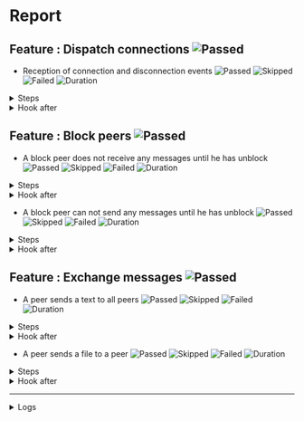 # Report

## Feature : Dispatch connections ![Passed](https://img.shields.io/badge/Passed-green)

- Reception of connection and disconnection events ![Passed](https://img.shields.io/badge/18-Passed-green) ![Skipped](https://img.shields.io/badge/0-Skipped-yellow) ![Failed](https://img.shields.io/badge/0-Failed-red) ![Duration](https://img.shields.io/badge/128s-124ms-blue)

<details>
<summary>Steps</summary>

  - the following peers are started (line 4) ![Passed](https://img.shields.io/badge/Passed-green) ![Duration](https://img.shields.io/badge/5s-292ms-blue)
  - the peer "P1" connects to "P0" (line 10) ![Passed](https://img.shields.io/badge/Passed-green) ![Duration](https://img.shields.io/badge/0s-9ms-blue)
  - the peer "P0" receives (line 11) ![Passed](https://img.shields.io/badge/Passed-green) ![Duration](https://img.shields.io/badge/0s-12ms-blue)
  - the peer "P1" receives (line 14) ![Passed](https://img.shields.io/badge/Passed-green) ![Duration](https://img.shields.io/badge/0s-4ms-blue)
  - the peer "P2" connects to "P0" (line 17) ![Passed](https://img.shields.io/badge/Passed-green) ![Duration](https://img.shields.io/badge/0s-36ms-blue)
  - the peer "P0" receives (line 18) ![Passed](https://img.shields.io/badge/Passed-green) ![Duration](https://img.shields.io/badge/0s-22ms-blue)
  - the peer "P1" receives (line 21) ![Passed](https://img.shields.io/badge/Passed-green) ![Duration](https://img.shields.io/badge/0s-4ms-blue)
  - the peer "P2" receives (line 24) ![Passed](https://img.shields.io/badge/Passed-green) ![Duration](https://img.shields.io/badge/0s-20ms-blue)
  - the peer "P3" connects to "P0" (line 28) ![Passed](https://img.shields.io/badge/Passed-green) ![Duration](https://img.shields.io/badge/0s-5ms-blue)
  - the peer "P0" receives (line 29) ![Passed](https://img.shields.io/badge/Passed-green) ![Duration](https://img.shields.io/badge/0s-18ms-blue)
  - the peer "P1" receives (line 32) ![Passed](https://img.shields.io/badge/Passed-green) ![Duration](https://img.shields.io/badge/0s-3ms-blue)
  - the peer "P2" receives (line 35) ![Passed](https://img.shields.io/badge/Passed-green) ![Duration](https://img.shields.io/badge/32s-97ms-blue)
  - the peer "P3" receives (line 38) ![Passed](https://img.shields.io/badge/Passed-green) ![Duration](https://img.shields.io/badge/0s-7ms-blue)
  - the peer "P2" disconnects (line 43) ![Passed](https://img.shields.io/badge/Passed-green) ![Duration](https://img.shields.io/badge/30s-97ms-blue)
  - the peer "P0" receives (line 44) ![Passed](https://img.shields.io/badge/Passed-green) ![Duration](https://img.shields.io/badge/0s-4ms-blue)
  - the peer "P1" receives (line 47) ![Passed](https://img.shields.io/badge/Passed-green) ![Duration](https://img.shields.io/badge/0s-11ms-blue)
  - the peer "P3" receives (line 50) ![Passed](https://img.shields.io/badge/Passed-green) ![Duration](https://img.shields.io/badge/60s-473ms-blue)
  - the peer "P2" receives (line 53) ![Passed](https://img.shields.io/badge/Passed-green) ![Duration](https://img.shields.io/badge/0s-1ms-blue)
</details>



<details>
<summary>Hook after</summary>

- ![Failed](https://img.shields.io/badge/Failed-red) ![Duration](https://img.shields.io/badge/30s-191ms-blue)

```
Unable to read errors
```
</details>



## Feature : Block peers ![Passed](https://img.shields.io/badge/Passed-green)

- A block peer does not receive any messages until he has unblock ![Passed](https://img.shields.io/badge/17-Passed-green) ![Skipped](https://img.shields.io/badge/0-Skipped-yellow) ![Failed](https://img.shields.io/badge/0-Failed-red) ![Duration](https://img.shields.io/badge/67s-646ms-blue)

<details>
<summary>Steps</summary>

  - the following peers are started (line 4) ![Passed](https://img.shields.io/badge/Passed-green) ![Duration](https://img.shields.io/badge/5s-291ms-blue)
  - the peer "P1" connects to "P0" (line 9) ![Passed](https://img.shields.io/badge/Passed-green) ![Duration](https://img.shields.io/badge/0s-2ms-blue)
  - the peer "P1" receives (line 10) ![Passed](https://img.shields.io/badge/Passed-green) ![Duration](https://img.shields.io/badge/0s-16ms-blue)
  - the peer "P0" receives (line 13) ![Passed](https://img.shields.io/badge/Passed-green) ![Duration](https://img.shields.io/badge/0s-3ms-blue)
  - the peer "P2" connects to "P0" (line 16) ![Passed](https://img.shields.io/badge/Passed-green) ![Duration](https://img.shields.io/badge/0s-36ms-blue)
  - the peer "P1" receives (line 17) ![Passed](https://img.shields.io/badge/Passed-green) ![Duration](https://img.shields.io/badge/0s-3ms-blue)
  - the peer "P0" receives (line 20) ![Passed](https://img.shields.io/badge/Passed-green) ![Duration](https://img.shields.io/badge/0s-23ms-blue)
  - the peer "P2" receives (line 23) ![Passed](https://img.shields.io/badge/Passed-green) ![Duration](https://img.shields.io/badge/0s-21ms-blue)
  - the peer "P1" blocks the peer "P2" (line 27) ![Passed](https://img.shields.io/badge/Passed-green) ![Duration](https://img.shields.io/badge/0s-3ms-blue)
  - the peer "P2" receives (line 28) ![Passed](https://img.shields.io/badge/Passed-green) ![Duration](https://img.shields.io/badge/0s-12ms-blue)
  - the peer "P1" sends "I am a peer" to "all" (line 31) ![Passed](https://img.shields.io/badge/Passed-green) ![Duration](https://img.shields.io/badge/0s-11ms-blue)
  - the peer "P0" receives (line 32) ![Passed](https://img.shields.io/badge/Passed-green) ![Duration](https://img.shields.io/badge/31s-96ms-blue)
  - the peer "P2" does not receives (line 35) ![Passed](https://img.shields.io/badge/Passed-green) ![Duration](https://img.shields.io/badge/1s-7ms-blue)
  - the peer "P1" unblocks the peer "P2" (line 38) ![Passed](https://img.shields.io/badge/Passed-green) ![Duration](https://img.shields.io/badge/30s-97ms-blue)
  - the peer "P2" receives (line 39) ![Passed](https://img.shields.io/badge/Passed-green) ![Duration](https://img.shields.io/badge/0s-3ms-blue)
  - the peer "P1" sends "Hello" to "all" (line 42) ![Passed](https://img.shields.io/badge/Passed-green) ![Duration](https://img.shields.io/badge/0s-4ms-blue)
  - the peer "P2" receives (line 43) ![Passed](https://img.shields.io/badge/Passed-green) ![Duration](https://img.shields.io/badge/0s-10ms-blue)
</details>



<details>
<summary>Hook after</summary>

- ![Failed](https://img.shields.io/badge/Failed-red) ![Duration](https://img.shields.io/badge/60s-474ms-blue)

```
Unable to read errors
```
</details>


- A block peer can not send any messages until he has unblock ![Passed](https://img.shields.io/badge/17-Passed-green) ![Skipped](https://img.shields.io/badge/0-Skipped-yellow) ![Failed](https://img.shields.io/badge/0-Failed-red) ![Duration](https://img.shields.io/badge/97s-930ms-blue)

<details>
<summary>Steps</summary>

  - the following peers are started (line 48) ![Passed](https://img.shields.io/badge/Passed-green) ![Duration](https://img.shields.io/badge/5s-290ms-blue)
  - the peer "P1" connects to "P0" (line 53) ![Passed](https://img.shields.io/badge/Passed-green) ![Duration](https://img.shields.io/badge/0s-6ms-blue)
  - the peer "P1" receives (line 54) ![Passed](https://img.shields.io/badge/Passed-green) ![Duration](https://img.shields.io/badge/0s-12ms-blue)
  - the peer "P0" receives (line 57) ![Passed](https://img.shields.io/badge/Passed-green) ![Duration](https://img.shields.io/badge/0s-3ms-blue)
  - the peer "P2" connects to "P0" (line 60) ![Passed](https://img.shields.io/badge/Passed-green) ![Duration](https://img.shields.io/badge/0s-15ms-blue)
  - the peer "P1" receives (line 61) ![Passed](https://img.shields.io/badge/Passed-green) ![Duration](https://img.shields.io/badge/0s-24ms-blue)
  - the peer "P0" receives (line 64) ![Passed](https://img.shields.io/badge/Passed-green) ![Duration](https://img.shields.io/badge/0s-23ms-blue)
  - the peer "P2" receives (line 67) ![Passed](https://img.shields.io/badge/Passed-green) ![Duration](https://img.shields.io/badge/0s-14ms-blue)
  - the peer "P2" blocks the peer "P1" (line 71) ![Passed](https://img.shields.io/badge/Passed-green) ![Duration](https://img.shields.io/badge/0s-10ms-blue)
  - the peer "P1" receives (line 72) ![Passed](https://img.shields.io/badge/Passed-green) ![Duration](https://img.shields.io/badge/0s-12ms-blue)
  - the peer "P1" sends "I am a peer" to "all" (line 75) ![Passed](https://img.shields.io/badge/Passed-green) ![Duration](https://img.shields.io/badge/0s-11ms-blue)
  - the peer "P0" receives (line 76) ![Passed](https://img.shields.io/badge/Passed-green) ![Duration](https://img.shields.io/badge/30s-95ms-blue)
  - the peer "P2" does not receives (line 79) ![Passed](https://img.shields.io/badge/Passed-green) ![Duration](https://img.shields.io/badge/2s-4ms-blue)
  - the peer "P2" unblocks the peer "P1" (line 82) ![Passed](https://img.shields.io/badge/Passed-green) ![Duration](https://img.shields.io/badge/30s-102ms-blue)
  - the peer "P1" receives (line 83) ![Passed](https://img.shields.io/badge/Passed-green) ![Duration](https://img.shields.io/badge/0s-3ms-blue)
  - the peer "P1" sends "Hello" to "all" (line 86) ![Passed](https://img.shields.io/badge/Passed-green) ![Duration](https://img.shields.io/badge/0s-11ms-blue)
  - the peer "P2" receives (line 87) ![Passed](https://img.shields.io/badge/Passed-green) ![Duration](https://img.shields.io/badge/30s-287ms-blue)
</details>



<details>
<summary>Hook after</summary>

- ![Failed](https://img.shields.io/badge/Failed-red) ![Duration](https://img.shields.io/badge/30s-189ms-blue)

```
Unable to read errors
```
</details>



## Feature : Exchange messages ![Passed](https://img.shields.io/badge/Passed-green)

- A peer sends a text to all peers ![Passed](https://img.shields.io/badge/13-Passed-green) ![Skipped](https://img.shields.io/badge/0-Skipped-yellow) ![Failed](https://img.shields.io/badge/0-Failed-red) ![Duration](https://img.shields.io/badge/37s-531ms-blue)

<details>
<summary>Steps</summary>

  - the following peers are started (line 4) ![Passed](https://img.shields.io/badge/Passed-green) ![Duration](https://img.shields.io/badge/5s-289ms-blue)
  - the peer "P1" connects to "P0" (line 10) ![Passed](https://img.shields.io/badge/Passed-green) ![Duration](https://img.shields.io/badge/0s-6ms-blue)
  - the peer "P0" receives (line 11) ![Passed](https://img.shields.io/badge/Passed-green) ![Duration](https://img.shields.io/badge/0s-13ms-blue)
  - the peer "P2" connects to "P0" (line 14) ![Passed](https://img.shields.io/badge/Passed-green) ![Duration](https://img.shields.io/badge/0s-4ms-blue)
  - the peer "P0" receives (line 15) ![Passed](https://img.shields.io/badge/Passed-green) ![Duration](https://img.shields.io/badge/0s-36ms-blue)
  - the peer "P3" connects to "P0" (line 18) ![Passed](https://img.shields.io/badge/Passed-green) ![Duration](https://img.shields.io/badge/0s-2ms-blue)
  - the peer "P0" receives (line 19) ![Passed](https://img.shields.io/badge/Passed-green) ![Duration](https://img.shields.io/badge/0s-23ms-blue)
  - the peer "P2" receives (line 22) ![Passed](https://img.shields.io/badge/Passed-green) ![Duration](https://img.shields.io/badge/0s-21ms-blue)
  - the peer "P3" receives (line 27) ![Passed](https://img.shields.io/badge/Passed-green) ![Duration](https://img.shields.io/badge/0s-2ms-blue)
  - the peer "P1" sends "Hello all" to "all" (line 32) ![Passed](https://img.shields.io/badge/Passed-green) ![Duration](https://img.shields.io/badge/0s-13ms-blue)
  - the peer "P0" receives (line 33) ![Passed](https://img.shields.io/badge/Passed-green) ![Duration](https://img.shields.io/badge/0s-11ms-blue)
  - the peer "P2" receives (line 36) ![Passed](https://img.shields.io/badge/Passed-green) ![Duration](https://img.shields.io/badge/32s-96ms-blue)
  - the peer "P3" receives (line 39) ![Passed](https://img.shields.io/badge/Passed-green) ![Duration](https://img.shields.io/badge/0s-10ms-blue)
</details>



<details>
<summary>Hook after</summary>

- ![Failed](https://img.shields.io/badge/Failed-red) ![Duration](https://img.shields.io/badge/30s-95ms-blue)

```
Unable to read errors
```
</details>


- A peer sends a file to a peer ![Passed](https://img.shields.io/badge/11-Passed-green) ![Skipped](https://img.shields.io/badge/0-Skipped-yellow) ![Failed](https://img.shields.io/badge/0-Failed-red) ![Duration](https://img.shields.io/badge/5s-424ms-blue)

<details>
<summary>Steps</summary>

  - the following peers are started (line 44) ![Passed](https://img.shields.io/badge/Passed-green) ![Duration](https://img.shields.io/badge/5s-287ms-blue)
  - the peer "P1" connects to "P0" (line 50) ![Passed](https://img.shields.io/badge/Passed-green) ![Duration](https://img.shields.io/badge/0s-7ms-blue)
  - the peer "P0" receives (line 51) ![Passed](https://img.shields.io/badge/Passed-green) ![Duration](https://img.shields.io/badge/0s-12ms-blue)
  - the peer "P2" connects to "P0" (line 54) ![Passed](https://img.shields.io/badge/Passed-green) ![Duration](https://img.shields.io/badge/0s-4ms-blue)
  - the peer "P0" receives (line 55) ![Passed](https://img.shields.io/badge/Passed-green) ![Duration](https://img.shields.io/badge/0s-35ms-blue)
  - the peer "P3" connects to "P0" (line 58) ![Passed](https://img.shields.io/badge/Passed-green) ![Duration](https://img.shields.io/badge/0s-7ms-blue)
  - the peer "P0" receives (line 59) ![Passed](https://img.shields.io/badge/Passed-green) ![Duration](https://img.shields.io/badge/0s-21ms-blue)
  - the peer "P2" receives (line 62) ![Passed](https://img.shields.io/badge/Passed-green) ![Duration](https://img.shields.io/badge/0s-19ms-blue)
  - the peer "P3" receives (line 67) ![Passed](https://img.shields.io/badge/Passed-green) ![Duration](https://img.shields.io/badge/0s-3ms-blue)
  - the peer "P2" sends "file:/tests/test.txt" to "P1" (line 72) ![Passed](https://img.shields.io/badge/Passed-green) ![Duration](https://img.shields.io/badge/0s-20ms-blue)
  - the peer "P1" receives (line 73) ![Passed](https://img.shields.io/badge/Passed-green) ![Duration](https://img.shields.io/badge/0s-3ms-blue)
</details>



<details>
<summary>Hook after</summary>

- ![Failed](https://img.shields.io/badge/Failed-red) ![Duration](https://img.shields.io/badge/32s-97ms-blue)

```
Unable to read errors
```
</details>


---


<details>
<summary>Logs</summary>

```
  2023-10-16T12:14:31.076089Z  INFO rudp2plib::thread: Peer started on port 9000.
    at src/thread.rs:92

  2023-10-16T12:14:31.300957Z  INFO rudp2plib::thread: Peer started on port 9001.
    at src/thread.rs:92

  2023-10-16T12:14:31.488643Z  INFO rudp2plib::thread: Peer started on port 9002.
    at src/thread.rs:92

  2023-10-16T12:14:31.664596Z  INFO rudp2plib::thread: Peer started on port 9003.
    at src/thread.rs:92

  2023-10-16T12:14:31.830495Z  INFO rudp2plib::thread: Peer started on port 9100.
    at src/thread.rs:92

  2023-10-16T12:14:32.089382Z  INFO rudp2plib::thread: Peer started on port 9101.
    at src/thread.rs:92

  2023-10-16T12:14:32.176492Z  INFO rudp2plib::thread: Peer started on port 9102.
    at src/thread.rs:92

  2023-10-16T12:14:32.294607Z  INFO rudp2plib::thread: Peer started on port 9200.
    at src/thread.rs:92

  2023-10-16T12:14:32.607753Z  INFO rudp2plib::thread: Peer started on port 9201.
    at src/thread.rs:92

  2023-10-16T12:14:33.078736Z  INFO rudp2plib::thread: Peer started on port 9202.
    at src/thread.rs:92

  2023-10-16T12:14:33.473182Z  INFO rudp2plib::thread: Peer started on port 9300.
    at src/thread.rs:92

  2023-10-16T12:14:34.141181Z  INFO rudp2plib::thread: Peer started on port 9301.
    at src/thread.rs:92

  2023-10-16T12:14:34.419763Z  INFO rudp2plib::thread: Peer started on port 9302.
    at src/thread.rs:92

  2023-10-16T12:14:34.566015Z  INFO rudp2plib::thread: Peer started on port 9303.
    at src/thread.rs:92

  2023-10-16T12:14:35.005523Z  INFO rudp2plib::thread: Peer started on port 9400.
    at src/thread.rs:92

  2023-10-16T12:14:35.193612Z  INFO rudp2plib::thread: Peer started on port 9401.
    at src/thread.rs:92

  2023-10-16T12:14:35.943124Z  INFO rudp2plib::thread: Peer started on port 9402.
    at src/thread.rs:92

  2023-10-16T12:14:36.096004Z  INFO rudp2plib::thread: Peer started on port 9403.
    at src/thread.rs:92

  2023-10-16T12:14:36.236385Z  INFO rudp2plib::thread: Peer stopped on port 9402.
    at src/thread.rs:125

  2023-10-16T12:15:08.342914Z  INFO rudp2plib::thread: Peer stopped on port 9302.
    at src/thread.rs:125

  2023-10-16T12:15:08.343549Z  INFO rudp2plib::thread: Peer stopped on port 9303.
    at src/thread.rs:125

  2023-10-16T12:15:38.454127Z  INFO rudp2plib::thread: Peer stopped on port 9100.
    at src/thread.rs:125

  2023-10-16T12:15:38.554469Z  INFO rudp2plib::thread: Peer stopped on port 9102.
    at src/thread.rs:125

  2023-10-16T12:15:38.654771Z  INFO rudp2plib::thread: Peer stopped on port 9101.
    at src/thread.rs:125

  2023-10-16T12:16:08.739308Z  INFO rudp2plib::thread: Peer stopped on port 9201.
    at src/thread.rs:125

  2023-10-16T12:16:08.839508Z  INFO rudp2plib::thread: Peer stopped on port 9200.
    at src/thread.rs:125

  2023-10-16T12:16:38.929562Z  INFO rudp2plib::thread: Peer stopped on port 9000.
    at src/thread.rs:125

  2023-10-16T12:16:39.029906Z  INFO rudp2plib::thread: Peer stopped on port 9002.
    at src/thread.rs:125

  2023-10-16T12:14:31.076089Z  INFO rudp2plib::thread: Peer started on port 9000.
    at src/thread.rs:92

  2023-10-16T12:14:31.300957Z  INFO rudp2plib::thread: Peer started on port 9001.
    at src/thread.rs:92

  2023-10-16T12:14:31.488643Z  INFO rudp2plib::thread: Peer started on port 9002.
    at src/thread.rs:92

  2023-10-16T12:14:31.664596Z  INFO rudp2plib::thread: Peer started on port 9003.
    at src/thread.rs:92

  2023-10-16T12:14:31.830495Z  INFO rudp2plib::thread: Peer started on port 9100.
    at src/thread.rs:92

  2023-10-16T12:14:32.089382Z  INFO rudp2plib::thread: Peer started on port 9101.
    at src/thread.rs:92

  2023-10-16T12:14:32.176492Z  INFO rudp2plib::thread: Peer started on port 9102.
    at src/thread.rs:92

  2023-10-16T12:14:32.294607Z  INFO rudp2plib::thread: Peer started on port 9200.
    at src/thread.rs:92

  2023-10-16T12:14:32.607753Z  INFO rudp2plib::thread: Peer started on port 9201.
    at src/thread.rs:92

  2023-10-16T12:14:33.078736Z  INFO rudp2plib::thread: Peer started on port 9202.
    at src/thread.rs:92

  2023-10-16T12:14:33.473182Z  INFO rudp2plib::thread: Peer started on port 9300.
    at src/thread.rs:92

  2023-10-16T12:14:34.141181Z  INFO rudp2plib::thread: Peer started on port 9301.
    at src/thread.rs:92

  2023-10-16T12:14:34.419763Z  INFO rudp2plib::thread: Peer started on port 9302.
    at src/thread.rs:92

  2023-10-16T12:14:34.566015Z  INFO rudp2plib::thread: Peer started on port 9303.
    at src/thread.rs:92

  2023-10-16T12:14:35.005523Z  INFO rudp2plib::thread: Peer started on port 9400.
    at src/thread.rs:92

  2023-10-16T12:14:35.193612Z  INFO rudp2plib::thread: Peer started on port 9401.
    at src/thread.rs:92

  2023-10-16T12:14:35.943124Z  INFO rudp2plib::thread: Peer started on port 9402.
    at src/thread.rs:92

  2023-10-16T12:14:36.096004Z  INFO rudp2plib::thread: Peer started on port 9403.
    at src/thread.rs:92

  2023-10-16T12:14:36.236385Z  INFO rudp2plib::thread: Peer stopped on port 9402.
    at src/thread.rs:125

  2023-10-16T12:15:08.342914Z  INFO rudp2plib::thread: Peer stopped on port 9302.
    at src/thread.rs:125

  2023-10-16T12:15:08.343549Z  INFO rudp2plib::thread: Peer stopped on port 9303.
    at src/thread.rs:125

  2023-10-16T12:15:38.454127Z  INFO rudp2plib::thread: Peer stopped on port 9100.
    at src/thread.rs:125

  2023-10-16T12:15:38.554469Z  INFO rudp2plib::thread: Peer stopped on port 9102.
    at src/thread.rs:125

  2023-10-16T12:15:38.654771Z  INFO rudp2plib::thread: Peer stopped on port 9101.
    at src/thread.rs:125

  2023-10-16T12:16:08.739308Z  INFO rudp2plib::thread: Peer stopped on port 9201.
    at src/thread.rs:125

  2023-10-16T12:16:08.839508Z  INFO rudp2plib::thread: Peer stopped on port 9200.
    at src/thread.rs:125

  2023-10-16T12:16:38.929562Z  INFO rudp2plib::thread: Peer stopped on port 9000.
    at src/thread.rs:125

  2023-10-16T12:16:39.029906Z  INFO rudp2plib::thread: Peer stopped on port 9002.
    at src/thread.rs:125

  2023-10-16T12:14:31.076089Z  INFO rudp2plib::thread: Peer started on port 9000.
    at src/thread.rs:92

  2023-10-16T12:14:31.300957Z  INFO rudp2plib::thread: Peer started on port 9001.
    at src/thread.rs:92

  2023-10-16T12:14:31.488643Z  INFO rudp2plib::thread: Peer started on port 9002.
    at src/thread.rs:92

  2023-10-16T12:14:31.664596Z  INFO rudp2plib::thread: Peer started on port 9003.
    at src/thread.rs:92

  2023-10-16T12:14:31.830495Z  INFO rudp2plib::thread: Peer started on port 9100.
    at src/thread.rs:92

  2023-10-16T12:14:32.089382Z  INFO rudp2plib::thread: Peer started on port 9101.
    at src/thread.rs:92

  2023-10-16T12:14:32.176492Z  INFO rudp2plib::thread: Peer started on port 9102.
    at src/thread.rs:92

  2023-10-16T12:14:32.294607Z  INFO rudp2plib::thread: Peer started on port 9200.
    at src/thread.rs:92

  2023-10-16T12:14:32.607753Z  INFO rudp2plib::thread: Peer started on port 9201.
    at src/thread.rs:92

  2023-10-16T12:14:33.078736Z  INFO rudp2plib::thread: Peer started on port 9202.
    at src/thread.rs:92

  2023-10-16T12:14:33.473182Z  INFO rudp2plib::thread: Peer started on port 9300.
    at src/thread.rs:92

  2023-10-16T12:14:34.141181Z  INFO rudp2plib::thread: Peer started on port 9301.
    at src/thread.rs:92

  2023-10-16T12:14:34.419763Z  INFO rudp2plib::thread: Peer started on port 9302.
    at src/thread.rs:92

  2023-10-16T12:14:34.566015Z  INFO rudp2plib::thread: Peer started on port 9303.
    at src/thread.rs:92

  2023-10-16T12:14:35.005523Z  INFO rudp2plib::thread: Peer started on port 9400.
    at src/thread.rs:92

  2023-10-16T12:14:35.193612Z  INFO rudp2plib::thread: Peer started on port 9401.
    at src/thread.rs:92

  2023-10-16T12:14:35.943124Z  INFO rudp2plib::thread: Peer started on port 9402.
    at src/thread.rs:92

  2023-10-16T12:14:36.096004Z  INFO rudp2plib::thread: Peer started on port 9403.
    at src/thread.rs:92

  2023-10-16T12:14:36.236385Z  INFO rudp2plib::thread: Peer stopped on port 9402.
    at src/thread.rs:125

  2023-10-16T12:15:08.342914Z  INFO rudp2plib::thread: Peer stopped on port 9302.
    at src/thread.rs:125

  2023-10-16T12:15:08.343549Z  INFO rudp2plib::thread: Peer stopped on port 9303.
    at src/thread.rs:125

  2023-10-16T12:15:38.454127Z  INFO rudp2plib::thread: Peer stopped on port 9100.
    at src/thread.rs:125

  2023-10-16T12:15:38.554469Z  INFO rudp2plib::thread: Peer stopped on port 9102.
    at src/thread.rs:125

  2023-10-16T12:15:38.654771Z  INFO rudp2plib::thread: Peer stopped on port 9101.
    at src/thread.rs:125

  2023-10-16T12:16:08.739308Z  INFO rudp2plib::thread: Peer stopped on port 9201.
    at src/thread.rs:125

  2023-10-16T12:16:08.839508Z  INFO rudp2plib::thread: Peer stopped on port 9200.
    at src/thread.rs:125

  2023-10-16T12:16:38.929562Z  INFO rudp2plib::thread: Peer stopped on port 9000.
    at src/thread.rs:125

  2023-10-16T12:16:39.029906Z  INFO rudp2plib::thread: Peer stopped on port 9002.
    at src/thread.rs:125

  2023-10-16T12:14:31.076089Z  INFO rudp2plib::thread: Peer started on port 9000.
    at src/thread.rs:92

  2023-10-16T12:14:31.300957Z  INFO rudp2plib::thread: Peer started on port 9001.
    at src/thread.rs:92

  2023-10-16T12:14:31.488643Z  INFO rudp2plib::thread: Peer started on port 9002.
    at src/thread.rs:92

  2023-10-16T12:14:31.664596Z  INFO rudp2plib::thread: Peer started on port 9003.
    at src/thread.rs:92

  2023-10-16T12:14:31.830495Z  INFO rudp2plib::thread: Peer started on port 9100.
    at src/thread.rs:92

  2023-10-16T12:14:32.089382Z  INFO rudp2plib::thread: Peer started on port 9101.
    at src/thread.rs:92

  2023-10-16T12:14:32.176492Z  INFO rudp2plib::thread: Peer started on port 9102.
    at src/thread.rs:92

  2023-10-16T12:14:32.294607Z  INFO rudp2plib::thread: Peer started on port 9200.
    at src/thread.rs:92

  2023-10-16T12:14:32.607753Z  INFO rudp2plib::thread: Peer started on port 9201.
    at src/thread.rs:92

  2023-10-16T12:14:33.078736Z  INFO rudp2plib::thread: Peer started on port 9202.
    at src/thread.rs:92

  2023-10-16T12:14:33.473182Z  INFO rudp2plib::thread: Peer started on port 9300.
    at src/thread.rs:92

  2023-10-16T12:14:34.141181Z  INFO rudp2plib::thread: Peer started on port 9301.
    at src/thread.rs:92

  2023-10-16T12:14:34.419763Z  INFO rudp2plib::thread: Peer started on port 9302.
    at src/thread.rs:92

  2023-10-16T12:14:34.566015Z  INFO rudp2plib::thread: Peer started on port 9303.
    at src/thread.rs:92

  2023-10-16T12:14:35.005523Z  INFO rudp2plib::thread: Peer started on port 9400.
    at src/thread.rs:92

  2023-10-16T12:14:35.193612Z  INFO rudp2plib::thread: Peer started on port 9401.
    at src/thread.rs:92

  2023-10-16T12:14:35.943124Z  INFO rudp2plib::thread: Peer started on port 9402.
    at src/thread.rs:92

  2023-10-16T12:14:36.096004Z  INFO rudp2plib::thread: Peer started on port 9403.
    at src/thread.rs:92

  2023-10-16T12:14:36.236385Z  INFO rudp2plib::thread: Peer stopped on port 9402.
    at src/thread.rs:125

  2023-10-16T12:15:08.342914Z  INFO rudp2plib::thread: Peer stopped on port 9302.
    at src/thread.rs:125

  2023-10-16T12:15:08.343549Z  INFO rudp2plib::thread: Peer stopped on port 9303.
    at src/thread.rs:125

  2023-10-16T12:14:31.076089Z  INFO rudp2plib::thread: Peer started on port 9000.
    at src/thread.rs:92

  2023-10-16T12:14:31.300957Z  INFO rudp2plib::thread: Peer started on port 9001.
    at src/thread.rs:92

  2023-10-16T12:14:31.488643Z  INFO rudp2plib::thread: Peer started on port 9002.
    at src/thread.rs:92

  2023-10-16T12:14:31.664596Z  INFO rudp2plib::thread: Peer started on port 9003.
    at src/thread.rs:92

  2023-10-16T12:14:31.830495Z  INFO rudp2plib::thread: Peer started on port 9100.
    at src/thread.rs:92

  2023-10-16T12:14:32.089382Z  INFO rudp2plib::thread: Peer started on port 9101.
    at src/thread.rs:92

  2023-10-16T12:14:32.176492Z  INFO rudp2plib::thread: Peer started on port 9102.
    at src/thread.rs:92

  2023-10-16T12:14:32.294607Z  INFO rudp2plib::thread: Peer started on port 9200.
    at src/thread.rs:92

  2023-10-16T12:14:32.607753Z  INFO rudp2plib::thread: Peer started on port 9201.
    at src/thread.rs:92

  2023-10-16T12:14:33.078736Z  INFO rudp2plib::thread: Peer started on port 9202.
    at src/thread.rs:92

  2023-10-16T12:14:33.473182Z  INFO rudp2plib::thread: Peer started on port 9300.
    at src/thread.rs:92

  2023-10-16T12:14:34.141181Z  INFO rudp2plib::thread: Peer started on port 9301.
    at src/thread.rs:92

  2023-10-16T12:14:34.419763Z  INFO rudp2plib::thread: Peer started on port 9302.
    at src/thread.rs:92

  2023-10-16T12:14:34.566015Z  INFO rudp2plib::thread: Peer started on port 9303.
    at src/thread.rs:92

  2023-10-16T12:14:35.005523Z  INFO rudp2plib::thread: Peer started on port 9400.
    at src/thread.rs:92

  2023-10-16T12:14:35.193612Z  INFO rudp2plib::thread: Peer started on port 9401.
    at src/thread.rs:92

  2023-10-16T12:14:35.943124Z  INFO rudp2plib::thread: Peer started on port 9402.
    at src/thread.rs:92

  2023-10-16T12:14:36.096004Z  INFO rudp2plib::thread: Peer started on port 9403.
    at src/thread.rs:92

  2023-10-16T12:14:36.236385Z  INFO rudp2plib::thread: Peer stopped on port 9402.
    at src/thread.rs:125

  2023-10-16T12:15:08.342914Z  INFO rudp2plib::thread: Peer stopped on port 9302.
    at src/thread.rs:125

  2023-10-16T12:15:08.343549Z  INFO rudp2plib::thread: Peer stopped on port 9303.
    at src/thread.rs:125


```
</details>

